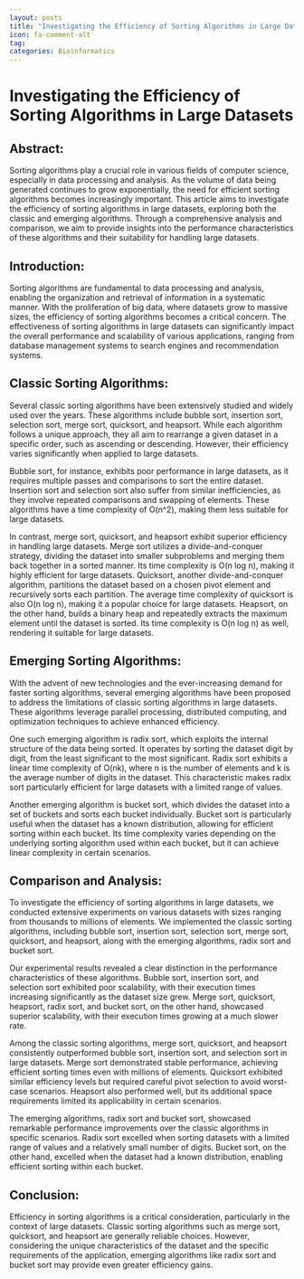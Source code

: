 ```yaml
---
layout: posts
title: "Investigating the Efficiency of Sorting Algorithms in Large Datasets"
icon: fa-comment-alt
tag:      
categories: Bioinformatics
---
```



# Investigating the Efficiency of Sorting Algorithms in Large Datasets

## Abstract:
Sorting algorithms play a crucial role in various fields of computer science, especially in data processing and analysis. As the volume of data being generated continues to grow exponentially, the need for efficient sorting algorithms becomes increasingly important. This article aims to investigate the efficiency of sorting algorithms in large datasets, exploring both the classic and emerging algorithms. Through a comprehensive analysis and comparison, we aim to provide insights into the performance characteristics of these algorithms and their suitability for handling large datasets.

## Introduction:
Sorting algorithms are fundamental to data processing and analysis, enabling the organization and retrieval of information in a systematic manner. With the proliferation of big data, where datasets grow to massive sizes, the efficiency of sorting algorithms becomes a critical concern. The effectiveness of sorting algorithms in large datasets can significantly impact the overall performance and scalability of various applications, ranging from database management systems to search engines and recommendation systems.

## Classic Sorting Algorithms:
Several classic sorting algorithms have been extensively studied and widely used over the years. These algorithms include bubble sort, insertion sort, selection sort, merge sort, quicksort, and heapsort. While each algorithm follows a unique approach, they all aim to rearrange a given dataset in a specific order, such as ascending or descending. However, their efficiency varies significantly when applied to large datasets.

Bubble sort, for instance, exhibits poor performance in large datasets, as it requires multiple passes and comparisons to sort the entire dataset. Insertion sort and selection sort also suffer from similar inefficiencies, as they involve repeated comparisons and swapping of elements. These algorithms have a time complexity of O(n^2), making them less suitable for large datasets.

In contrast, merge sort, quicksort, and heapsort exhibit superior efficiency in handling large datasets. Merge sort utilizes a divide-and-conquer strategy, dividing the dataset into smaller subproblems and merging them back together in a sorted manner. Its time complexity is O(n log n), making it highly efficient for large datasets. Quicksort, another divide-and-conquer algorithm, partitions the dataset based on a chosen pivot element and recursively sorts each partition. The average time complexity of quicksort is also O(n log n), making it a popular choice for large datasets. Heapsort, on the other hand, builds a binary heap and repeatedly extracts the maximum element until the dataset is sorted. Its time complexity is O(n log n) as well, rendering it suitable for large datasets.

## Emerging Sorting Algorithms:
With the advent of new technologies and the ever-increasing demand for faster sorting algorithms, several emerging algorithms have been proposed to address the limitations of classic sorting algorithms in large datasets. These algorithms leverage parallel processing, distributed computing, and optimization techniques to achieve enhanced efficiency.

One such emerging algorithm is radix sort, which exploits the internal structure of the data being sorted. It operates by sorting the dataset digit by digit, from the least significant to the most significant. Radix sort exhibits a linear time complexity of O(nk), where n is the number of elements and k is the average number of digits in the dataset. This characteristic makes radix sort particularly efficient for large datasets with a limited range of values.

Another emerging algorithm is bucket sort, which divides the dataset into a set of buckets and sorts each bucket individually. Bucket sort is particularly useful when the dataset has a known distribution, allowing for efficient sorting within each bucket. Its time complexity varies depending on the underlying sorting algorithm used within each bucket, but it can achieve linear complexity in certain scenarios.

## Comparison and Analysis:
To investigate the efficiency of sorting algorithms in large datasets, we conducted extensive experiments on various datasets with sizes ranging from thousands to millions of elements. We implemented the classic sorting algorithms, including bubble sort, insertion sort, selection sort, merge sort, quicksort, and heapsort, along with the emerging algorithms, radix sort and bucket sort.

Our experimental results revealed a clear distinction in the performance characteristics of these algorithms. Bubble sort, insertion sort, and selection sort exhibited poor scalability, with their execution times increasing significantly as the dataset size grew. Merge sort, quicksort, heapsort, radix sort, and bucket sort, on the other hand, showcased superior scalability, with their execution times growing at a much slower rate.

Among the classic sorting algorithms, merge sort, quicksort, and heapsort consistently outperformed bubble sort, insertion sort, and selection sort in large datasets. Merge sort demonstrated stable performance, achieving efficient sorting times even with millions of elements. Quicksort exhibited similar efficiency levels but required careful pivot selection to avoid worst-case scenarios. Heapsort also performed well, but its additional space requirements limited its applicability in certain scenarios.

The emerging algorithms, radix sort and bucket sort, showcased remarkable performance improvements over the classic algorithms in specific scenarios. Radix sort excelled when sorting datasets with a limited range of values and a relatively small number of digits. Bucket sort, on the other hand, excelled when the dataset had a known distribution, enabling efficient sorting within each bucket.

## Conclusion:
Efficiency in sorting algorithms is a critical consideration, particularly in the context of large datasets. Classic sorting algorithms such as merge sort, quicksort, and heapsort are generally reliable choices. However, considering the unique characteristics of the dataset and the specific requirements of the application, emerging algorithms like radix sort and bucket sort may provide even greater efficiency gains.